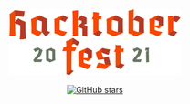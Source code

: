 <p align="center">
    <img src="image/logo.svg" alt="Hacktoberfest-2020 Logo" width="300">
</p>
<p align="center">
    <a href="https://github.com/digitalocean/hacktoberfest/stargazers"><img alt="GitHub stars" src="https://img.shields.io/github/stars/Dibyajit-Mohanty
/HackOctober_Carnival"></a>
</p>
